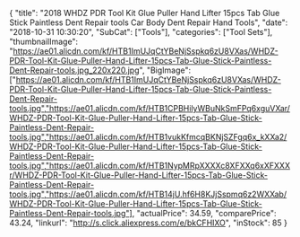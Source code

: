 {
	"title": "2018 WHDZ PDR Tool Kit Glue Puller Hand Lifter 15pcs Tab Glue Stick Paintless Dent Repair tools Car Body Dent Repair Hand Tools",
	"date": "2018-10-31 10:30:20",
	"SubCat": ["Tools"],
	"categories": ["Tool Sets"],
	"thumbnailImage": "https://ae01.alicdn.com/kf/HTB1ImUJqCtYBeNjSspkq6zU8VXas/WHDZ-PDR-Tool-Kit-Glue-Puller-Hand-Lifter-15pcs-Tab-Glue-Stick-Paintless-Dent-Repair-tools.jpg_220x220.jpg",
	"BigImage": ["https://ae01.alicdn.com/kf/HTB1ImUJqCtYBeNjSspkq6zU8VXas/WHDZ-PDR-Tool-Kit-Glue-Puller-Hand-Lifter-15pcs-Tab-Glue-Stick-Paintless-Dent-Repair-tools.jpg","https://ae01.alicdn.com/kf/HTB1CPBHilyWBuNkSmFPq6xguVXar/WHDZ-PDR-Tool-Kit-Glue-Puller-Hand-Lifter-15pcs-Tab-Glue-Stick-Paintless-Dent-Repair-tools.jpg","https://ae01.alicdn.com/kf/HTB1vukKfmcqBKNjSZFgq6x_kXXa2/WHDZ-PDR-Tool-Kit-Glue-Puller-Hand-Lifter-15pcs-Tab-Glue-Stick-Paintless-Dent-Repair-tools.jpg","https://ae01.alicdn.com/kf/HTB1NypMRpXXXXc8XFXXq6xXFXXXr/WHDZ-PDR-Tool-Kit-Glue-Puller-Hand-Lifter-15pcs-Tab-Glue-Stick-Paintless-Dent-Repair-tools.jpg","https://ae01.alicdn.com/kf/HTB14jU.hf6H8KJjSspmq6z2WXXab/WHDZ-PDR-Tool-Kit-Glue-Puller-Hand-Lifter-15pcs-Tab-Glue-Stick-Paintless-Dent-Repair-tools.jpg"],
	"actualPrice": 34.59,
	"comparePrice": 43.24,
	"linkurl": "http://s.click.aliexpress.com/e/bkCFHIXO",
	"inStock": 85
}
